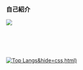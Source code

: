 ### 自己紹介

<a href=""><img src="https://img.shields.io/badge/Notion-000000?style=for-the-badge&logo=notion&logoColor=white"></a>　


<br></br>
<br></br>
[![Top Langs](https://github-readme-stats.vercel.app/api/top-langs/?username=Dong-ho23&layout=donut)&hide=css,html)](https://github.com/Dong-ho23/github-readme-stats)
